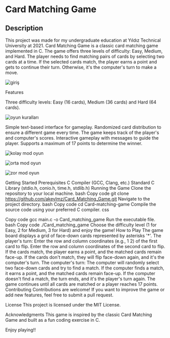 # Card Matching Game
## Description
This project was made for my undergraduate education at Yıldız Technical University at 2021.
Card Matching Game is a classic card matching game implemented in C. The game offers three levels of difficulty: Easy, Medium, and Hard. The player needs to find matching pairs of cards by selecting two cards at a time. If the selected cards match, the player earns a point and gets to continue their turn. Otherwise, it's the computer's turn to make a move.

![giriş](https://github.com/akeylmz/Card_Matching_Game/assets/97607813/d9a0d030-6178-4832-bb5d-e812f18aa674)


Features

Three difficulty levels: Easy (16 cards), Medium (36 cards) and Hard (64 cards).

![oyun kuralları](https://github.com/akeylmz/Card_Matching_Game/assets/97607813/7f6c2580-fba2-4b6c-9999-910c2158458f)

Simple text-based interface for gameplay.
Randomized card distribution to ensure a different game every time.
The game keeps track of the player's and computer's scores.
Interactive gameplay with messages to guide the player.
Supports a maximum of 17 points to determine the winner.

![kolay mod oyun](https://github.com/akeylmz/Card_Matching_Game/assets/97607813/da583c1e-cdc5-4e20-8051-b40f3c47b3ac)

![orta mod oyun](https://github.com/akeylmz/Card_Matching_Game/assets/97607813/95f7fd6a-d239-4166-90fa-c07d018bae9f)

![zor mod oyun](https://github.com/akeylmz/Card_Matching_Game/assets/97607813/474bd2cb-e562-465b-8b07-0afccbdbbc8e)

Getting Started
Prerequisites
C Compiler (GCC, Clang, etc.)
Standard C Library (stdio.h, conio.h, time.h, stdlib.h)
Running the Game
Clone the repository to your local machine.
bash
Copy code
git clone https://github.com/akeylmz/Card_Matching_Game.git
Navigate to the project directory.
bash
Copy code
cd Card-matching-game
Compile the source code using your preferred C compiler.
css

Copy code
gcc main.c -o Card_matching_game
Run the executable file.
bash
Copy code
./Card_matching_game
Choose the difficulty level (1 for Easy, 2 for Medium, 3 for Hard) and enjoy the game!
How to Play
The game board displays a grid of face-down cards represented by asterisks '*'.
The player's turn:
Enter the row and column coordinates (e.g., 1 2) of the first card to flip.
Enter the row and column coordinates of the second card to flip.
If the cards match, the player earns a point, and the matched cards remain face-up.
If the cards don't match, they will flip face-down again, and it's the computer's turn.
The computer's turn:
The computer will randomly select two face-down cards and try to find a match.
If the computer finds a match, it earns a point, and the matched cards remain face-up.
If the computer doesn't find a match, the turn ends, and it's the player's turn again.
The game continues until all cards are matched or a player reaches 17 points.
Contributing
Contributions are welcome! If you want to improve the game or add new features, feel free to submit a pull request.

License
This project is licensed under the MIT License.

Acknowledgments
This game is inspired by the classic Card Matching Game and built as a fun coding exercise in C.

Enjoy playing!!
